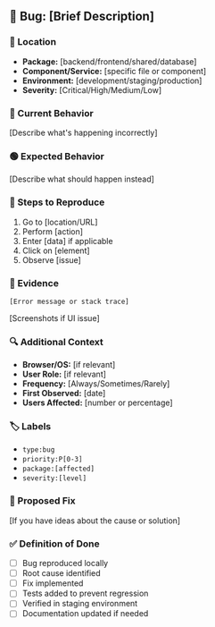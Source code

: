 ## 🐛 Bug: [Brief Description]

### 📍 Location
- **Package:** [backend/frontend/shared/database]
- **Component/Service:** [specific file or component]
- **Environment:** [development/staging/production]
- **Severity:** [Critical/High/Medium/Low]

### 🔴 Current Behavior
[Describe what's happening incorrectly]

### 🟢 Expected Behavior
[Describe what should happen instead]

### 📝 Steps to Reproduce
1. Go to [location/URL]
2. Perform [action]
3. Enter [data] if applicable
4. Click on [element]
5. Observe [issue]

### 📸 Evidence
```
[Error message or stack trace]
```

[Screenshots if UI issue]

### 🔍 Additional Context
- **Browser/OS:** [if relevant]
- **User Role:** [if relevant]
- **Frequency:** [Always/Sometimes/Rarely]
- **First Observed:** [date]
- **Users Affected:** [number or percentage]

### 🏷️ Labels
- `type:bug`
- `priority:P[0-3]`
- `package:[affected]`
- `severity:[level]`

### 🔧 Proposed Fix
[If you have ideas about the cause or solution]

### ✅ Definition of Done
- [ ] Bug reproduced locally
- [ ] Root cause identified
- [ ] Fix implemented
- [ ] Tests added to prevent regression
- [ ] Verified in staging environment
- [ ] Documentation updated if needed